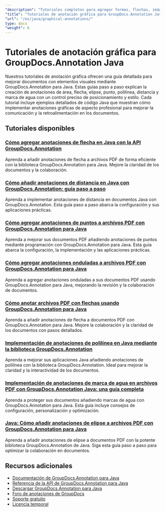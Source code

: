 ```yaml
---
"description": "Tutoriales completos para agregar formas, flechas, imágenes y elementos gráficos en documentos con GroupDocs.Annotation para Java."
"title": "Tutoriales de anotación gráfica para GroupDocs.Annotation Java"
"url": "/es/java/graphical-annotations/"
type: docs
"weight": 6
---
```


# Tutoriales de anotación gráfica para GroupDocs.Annotation Java

Nuestros tutoriales de anotación gráfica ofrecen una guía detallada para mejorar documentos con elementos visuales mediante GroupDocs.Annotation para Java. Estas guías paso a paso explican la creación de anotaciones de área, flecha, elipse, punto, polilínea, distancia y marca de agua con un control preciso de posicionamiento y estilo. Cada tutorial incluye ejemplos detallados de código Java que muestran cómo implementar anotaciones gráficas de aspecto profesional para mejorar la comunicación y la retroalimentación en los documentos.

## Tutoriales disponibles

### [Cómo agregar anotaciones de flecha en Java con la API GroupDocs.Annotation](./add-arrow-annotations-java-groupdocs/)
Aprenda a añadir anotaciones de flecha a archivos PDF de forma eficiente con la biblioteca GroupDocs.Annotation para Java. Mejore la claridad de los documentos y la colaboración.

### [Cómo añadir anotaciones de distancia en Java con GroupDocs.Annotation: guía paso a paso](./add-distance-annotations-java-groupdocs-annotation/)
Aprenda a implementar anotaciones de distancia en documentos Java con GroupDocs.Annotation. Esta guía paso a paso abarca la configuración y sus aplicaciones prácticas.

### [Cómo agregar anotaciones de puntos a archivos PDF con GroupDocs.Annotation para Java](./groupdocs-annotation-java-add-point-pdf/)
Aprenda a mejorar sus documentos PDF añadiendo anotaciones de puntos mediante programación con GroupDocs.Annotation para Java. Esta guía abarca la configuración, la implementación y las aplicaciones prácticas.

### [Cómo agregar anotaciones onduladas a archivos PDF con GroupDocs.Annotation para Java](./groupdocs-java-squiggly-annotations-pdf/)
Aprenda a agregar anotaciones onduladas a sus documentos PDF usando GroupDocs.Annotation para Java, mejorando la revisión y la colaboración de documentos.

### [Cómo anotar archivos PDF con flechas usando GroupDocs.Annotation para Java](./annotate-pdf-arrows-groupdocs-java/)
Aprenda a añadir anotaciones de flecha a documentos PDF con GroupDocs.Annotation para Java. Mejore la colaboración y la claridad de los documentos con pasos detallados.

### [Implementación de anotaciones de polilínea en Java mediante la biblioteca GroupDocs.Annotation](./java-polyline-annotation-groupdocs-guide/)
Aprenda a mejorar sus aplicaciones Java añadiendo anotaciones de polilínea con la biblioteca GroupDocs.Annotation. Ideal para mejorar la claridad y la interactividad de los documentos.

### [Implementación de anotaciones de marca de agua en archivos PDF con GroupDocs.Annotation Java: una guía completa](./groupdocs-java-watermark-annotations-pdf-guide/)
Aprenda a proteger sus documentos añadiendo marcas de agua con GroupDocs.Annotation para Java. Esta guía incluye consejos de configuración, personalización y optimización.

### [Java: Cómo añadir anotaciones de elipse a archivos PDF con GroupDocs.Annotation para Java](./java-ellipse-annotations-pdf-groupdocs/)
Aprenda a añadir anotaciones de elipse a documentos PDF con la potente biblioteca GroupDocs.Annotation de Java. Siga esta guía paso a paso para optimizar la colaboración en documentos.

## Recursos adicionales

- [Documentación de GroupDocs.Annotation para Java](https://docs.groupdocs.com/annotation/java/)
- [Referencia de la API de GroupDocs.Annotation para Java](https://reference.groupdocs.com/annotation/java/)
- [Descargar GroupDocs.Annotation para Java](https://releases.groupdocs.com/annotation/java/)
- [Foro de anotaciones de GroupDocs](https://forum.groupdocs.com/c/annotation)
- [Soporte gratuito](https://forum.groupdocs.com/)
- [Licencia temporal](https://purchase.groupdocs.com/temporary-license/)